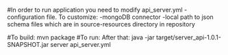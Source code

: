 #In order to run application you need to modify api_server.yml - configuration file.
To customize:
-mongoDB connector
-local path to json schema files which are in source-resources directory in repository
     
#To build: 
mvn package 
#To run: 
After that: java -jar target/server_api-1.0.1-SNAPSHOT.jar server api_server.yml
